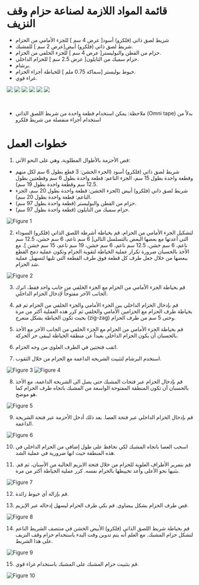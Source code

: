 # قائمة المواد اللازمة لصناعة حزام وقف النزيف
* ‏شريط لصق ذاتي (فلكرو) أسود[ عرض 4 سم ] للجزء الأمامي من الحزام
* ‏شريط لصق ذاتي (فلكرو) أبيض[عرض 2 سم ] للمشبك.
* ‏حزام من القطن والبوليستر[ عرض 4 سم ] للجزء الخلفي من الحزام.
* ‏حزام سميك من النايلون[ عرض 2.5 سم ] للحزام الداخلي.
* ‏برشام.
* ‏خيوط بوليستر [سماكة 0.75 ملم ] للخياطة أجزاء الحزام.
* ‏غراء قوي.

![](../assets/instructions/part1.jpg)
![](../assets/instructions/part2.jpg)
![](../assets/instructions/part3.jpg)
![](../assets/instructions/part4.jpg)
![](../assets/instructions/part5.jpg)
![](../assets/instructions/part6.jpg)

 
* ملاحظة: يمكن استخدام قطعة واحدة من شريط اللصق الذاتي (Omni tape) بدلاً من استخدام أجزاء منفصلة من شريط فلكرو

# ‏خطوات العمل
1. قص الأحزمة بالأطوال المطلوبة، وهي على النحو الآتي:
 * شريط لصق ذاتي (فلكرو) أسود (الجزء الخشن: 3 قطع بطول 6 سم لكل منهم وقطعة واحدة بطول 15 سم، الجزء الناعم: قطعة واحدة بطول 6 سم وقطعتين بطول 12.5 سم وقطعة واحدة بطول 19 سم).
 * شريط لصق ذاتي (فلكرو) أبيض (الجزء الخشن: قطعة واحدة بطول 20 سم، الجزء الناعم: قطعة واحدة بطول 20 سم).
 * حزام من القطن والبوليستر (قطعة واحدة بطول 97 سم).
 * حزام سميك من النايلون (قطعة واحدة بطول 97 سم).

![Figure 1](../assets/instructions/figure1.jpg)

2. لتشكيل الجزء الأمامي من الحزام، قم بخياطة أشرطة اللصق الذاتي (فلكرو) السوداء التي أعدتها مع بعضها البعض بالتسلسل التالي[ 6 سم ناعم، 6 سم خشن، 12.5 سم ناعم، 6 سم خشن، 12.5 سم ناعم، 6 سم خشن، 19 سم ناعم، 15 سم خشن ].
مع الأخذ بالحسبان ضرورة تكرار عملية الخياطة لتقوية الحزام وتكون عملية دمج القطع ببعضها من خلال جعل طرف كل قطعة فوق طرف القطعة التي تليها لتسهيل عملية شد الحزام.

![Figure 2](../assets/instructions/figure2.jpg)

3. قم بخياطة الجزء الأمامي من الحزام مع الجزء الخلفي من جانب واحد فقط، اترك الجانب الآخر مفتوحاً لإدخال الحزام الداخلي.

4. قم بإدخال الحزام الداخلي بين الجزء الأمامي والجزء الخلفي من الحزام ثم قم بخياطة طرف الحزام مع الحزامين الأمامي والخلفي ثم كرر هذه العملية أكثر من مرة بحيث تكون الخياطة بشكل متعرج (zig-zag) وحتى 5 سم من طرف الحزام.

5. قم بخياطة الجزء الأمامي من الحزام مع الجزء الخلفي من الجانب الآخر مع الأخذ بالحسبان أن يكون الحزام الداخلي بعيداً عن منطقة الخياطة ليبقى حر الحركة.

6. اثقب فتحتين في الطرف العلوي من وجه الحزام.

7.  استخدم البرشام لتثبيت الشريحة الداعمة مع الحزام من خلال الثقوب.

![Figure 3](../assets/instructions/figure3.jpg)
![Figure 4](../assets/instructions/figure4.jpg)

8.  قم بإدخال الحزام عبر فتحات المشبك حتى يصل الى الشريحة الداعمة، مع الأخذ بالحسبان أن تكون المنطقة المفتوحة الواسعة من المشبك باتجاه طرف الحزام كما هو موضح.

![Figure 5](../assets/instructions/figure5.jpg)

9. قم بإدخال الحزام الداخلي عبر فتحة العصا. بعد ذلك أدخل الأحزمة عبر فتحة الشريحة الداعمة.

![Figure 6](../assets/instructions/figure6.jpg)

10. اسحب العصا باتجاه المشبك لكي تحافظ على طول إضافي من الحزام الداخلي في هذه المنطقة حيث انها ضرورية في عملية الشد.

11. .قم بتمرير الأطراف العلوية للحزام من خلال فتحة الابزيم الخالية من الأسنان، ثم قم بثنيها نحو الأعلى وأعد تخييطها بالحزام نفسه. كرر عملية الخياطة أكثر من مرة.

![Figure 7](../assets/instructions/figure7.jpg)

12. قم بإزالة أي خيوط زائدة.

13. قص طرف الحزام بشكل بيضاوي. قم بكي طرف الحزام ليسهل إدخاله عبر الإبزيم.

![Figure 8](../assets/instructions/figure8.jpg)

14. قم بخياطة شريط اللصق الذاتي (فلكرو) الأبيض الخشن في منتصف الشريط الناعم لتشكل
حزام المشبك. مع العلم أنه يتم تدوين وقت البدء باستخدام حزام وقف النزيف على هذا الشريط.

![Figure 9](../assets/instructions/figure9.jpg)

15. قم بتثبيت حزام المشبك على المشبك باستخدام غراء قوي.

![Figure 10](../assets/instructions/figure10.jpg)
